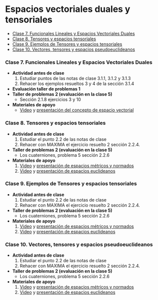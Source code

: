 # Espacios vectoriales duales y tensoriales
+ [Clase 7. Funcionales Lineales y Espacios Vectoriales Duales](#Clase7)
+ [Clase 8. Tensores y espacios tensoriales](#Clase8)
+ [Clase 9. Ejemplos de Tensores y espacios tensoriales](#Clase9)
+ [Clase 10. Vectores, tensores y espacios pseudoeuclideanos](#Clase10)

<a name="Clase7"></a>
### Clase 7. Funcionales Lineales y Espacios Vectoriales Duales 
+ **Actividad antes de clase** 
   1. Estudiar puntos de las notas de clase 3.1.1, 3.1.2 y 3.1.3
   2. Rehacer los ejemplos resueltos 3 y 4 de la sección 3.1.4 
+ **Evaluación taller de problemas 1**   
+ **Taller de problemas 2 (evaluación en la clase 5)**
   + Sección 2.1.8 ejercicios 3 y 10
+ **Materiales de apoyo**
   + [Video](https://youtu.be/aiv3E_Nofko) y [presentación del concepto de espacio vectorial](https://github.com/nunezluis/MisCursos/blob/main/MetMat1S20B/Materiales/Presentaciones/2_1GruposEspaciosVectoriales.pdf) 

<a name="Clase8"></a>
### Clase 8. Tensores y espacios tensoriales 
+ **Actividad antes de clase** 
   1. Estudiar el punto 2.2 de las notas de clase
   2. Rehacer con MAXIMA el ejercicio resuelto 2 sección 2.2.4. 
+ **Taller de problemas 2 (evaluación en la clase 5)**
   + Los cuaterniones, problema 5 sección 2.2.6
+ **Materiales de apoyo**
   1. [Video](https://youtu.be/la9Gnhc0uFg) y [presentación de espacios métricos y normados](https://github.com/nunezluis/MisCursos/blob/main/MetMat1S20B/Materiales/Presentaciones/2_2EspaciosMetricos.pdf)
   2. [Video](https://youtu.be/rQ59n-wr9X8) y [presentación de espacios euclideanos](https://github.com/nunezluis/MisCursos/blob/main/MetMat1S20B/Materiales/Presentaciones/2_23EspaciosEuclideanos.pdf)

<a name="Clase9"></a>
### Clase 9. Ejemplos de Tensores y espacios tensoriales  
+ **Actividad antes de clase** 
   1. Estudiar el punto 2.2 de las notas de clase
   2. Rehacer con MAXIMA el ejercicio resuelto 2 sección 2.2.4. 
+ **Taller de problemas 2 (evaluación en la clase 5)**
   + Los cuaterniones, problema 5 sección 2.2.6
+ **Materiales de apoyo**
   1. [Video](https://youtu.be/la9Gnhc0uFg) y [presentación de espacios métricos y normados](https://github.com/nunezluis/MisCursos/blob/main/MetMat1S20B/Materiales/Presentaciones/2_2EspaciosMetricos.pdf)
   2. [Video](https://youtu.be/rQ59n-wr9X8) y [presentación de espacios euclideanos](https://github.com/nunezluis/MisCursos/blob/main/MetMat1S20B/Materiales/Presentaciones/2_23EspaciosEuclideanos.pdf)
   
<a name="Clase10"></a>
### Clase 10. Vectores, tensores y espacios pseudoeuclideanos  
+ **Actividad antes de clase** 
   1. Estudiar el punto 2.2 de las notas de clase
   2. Rehacer con MAXIMA el ejercicio resuelto 2 sección 2.2.4. 
+ **Taller de problemas 2 (evaluación en la clase 5)**
   + Los cuaterniones, problema 5 sección 2.2.6
+ **Materiales de apoyo**
   1. [Video](https://youtu.be/la9Gnhc0uFg) y [presentación de espacios métricos y normados](https://github.com/nunezluis/MisCursos/blob/main/MetMat1S20B/Materiales/Presentaciones/2_2EspaciosMetricos.pdf)
   2. [Video](https://youtu.be/rQ59n-wr9X8) y [presentación de espacios euclideanos](https://github.com/nunezluis/MisCursos/blob/main/MetMat1S20B/Materiales/Presentaciones/2_23EspaciosEuclideanos.pdf)
